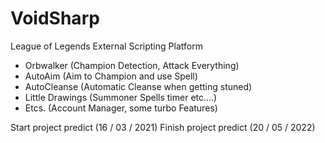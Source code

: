 # VoidSharp
  League of Legends External Scripting Platform
  - Orbwalker (Champion Detection, Attack Everything)
  - AutoAim (Aim to Champion and use Spell)
  - AutoCleanse (Automatic Cleanse when getting stuned)
  - Little Drawings (Summoner Spells timer etc....)
  - Etcs. (Account Manager, some turbo Features)

Start project predict (16 / 03 / 2021)
Finish project predict (20 / 05 / 2022)
